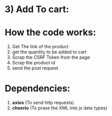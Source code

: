 # 3) Add To cart:


# How the code works:

1. Get The link of the product
2. get the quantity to be added to cart
3. Scrap the CSRF Token from the page
4. Scrap the product id
5. send the post request

# Dependencies:

1. **axios** (To send http requests)
2. **cheerio** (To prase the XML into js data types)

